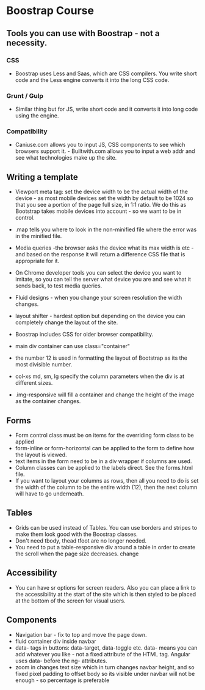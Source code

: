 # Boostrap Course

## Tools you can use with Boostrap - not a necessity.

### CSS
 - Boostrap uses Less and Saas, which are CSS compilers. You write short code and the Less engine converts it into the long CSS code.

### Grunt / Gulp
 - Similar thing but for JS, write short code and it converts it into long code using the engine.

### Compatibility
 - Caniuse.com allows you to input JS, CSS components to see which browsers support it. - Builtwith.com allows you to input a web addr and see what technologies make up the site.

## Writing a template
 - Viewport meta tag: set the device width to be the actual width of the device - as most mobile devices set the width by default to be 1024 so that you see a portion of the page full size, in 1:1 ratio. We do this as Bootstrap takes mobile devices into account - so we want to be in control.
 - .map tells you where to look in the non-minified file where the error was in the minified file.
 - Media queries -the browser asks the device what its max width is etc - and based on the response it will return a difference CSS file that is appropriate for it.
 - On Chrome developer tools you can select the device you want to imitate, so you can tell the server what device you are and see what it sends back, to test media queries.
 - Fluid designs - when you change your screen resolution the width changes.
 - layout shifter - hardest option but depending on the device you can completely change the layout of the site.
 - Boostrap includes CSS for older browser compatibility.
 - main div container can use class="container"

 - the number 12 is used in formatting the layout of Bootstrap as its the most divisible number.
 - col-xs md, sm, lg specify the column parameters when the div is at different sizes.
 - .img-responsive will fill a container and change the height of the image as the container changes.


## Forms
  - Form control class must be on items for the overriding form class to be applied
  - form-inline or form-horizontal can be applied to the form to define how the layout is viewed.
  - text items in the form need to be in a div wrapper if columns are used.
  - Column classes can be applied to the labels direct. See the forms.html file.
  - If you want to layout your columns as rows, then all you need to do is set the width of the column to be the entire width (12), then the next column will have to go underneath.


## Tables
 - Grids can be used instead of Tables. You can use borders and stripes to make them look good with the Boostrap classes.
 - Don't need tbody, thead tfoot are no longer needed.
 - You need to put a table-responsive div around a table in order to create the scroll when the page size decreases.
change

## Accessibility
 - You can have sr options for screen readers. Also you can place a link to the accessibility at the start of the site which is then styled to be placed at the bottom of the screen for visual users.

## Components
 - Navigation bar - fix to top and move the page down.
 - fluid container div inside navbar
 - data- tags in buttons: data-target, data-toggle etc. data- means you can add whatever you like - not a fixed attribute of the HTML tag. Angular uses data- before the ng- attributes.
 - zoom in changes text size which in turn changes navbar height, and so fixed pixel padding to offset body so its visible under navbar will not be enough - so percentage is preferable
